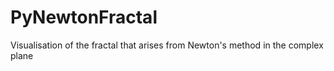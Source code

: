 # PyNewtonFractal
Visualisation of the fractal that arises from Newton's method in the complex plane
